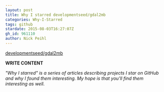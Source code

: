 ```yaml
---
layout: post
title: Why I starred developmentseed/gdal2mb
categories: Why-I-Starred
tags: github
stardate: 2015-08-03T16:27:07Z
gh_id: 961110
author: Nick Peihl
---
```


[developmentseed/gdal2mb](star.repo.html_url)

**WRITE CONTENT**

*"Why I starred" is a series of articles describing projects I star on GitHub and why I found them interesting. My hope is that you'll find them interesting as well.*

